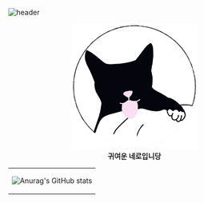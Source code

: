 <p align='center'>

![header](https://capsule-render.vercel.app/api?type=cylinder&color=ADFF2F&height=180&section=header&text=Nero's%20Company&fontSize=80&animation=blinking)




</p>
<p align="center">
<img src='./nero_cartoon.png' width = '50%'></img><br>
<b>귀여운 네로입니당</b>
</p>

<table align="center">
<tr>
<td >

![Anurag's GitHub stats](https://github-readme-stats.vercel.app/api?username=JindoKim&show_icons=true&theme=highcontrast)
</td>
</tr>
</table>
